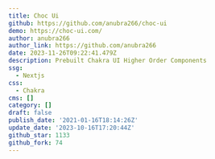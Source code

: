 ```yaml
---
title: Choc Ui
github: https://github.com/anubra266/choc-ui
demo: https://choc-ui.com/
author: anubra266
author_link: https://github.com/anubra266
date: 2023-11-26T09:22:41.479Z
description: Prebuilt Chakra UI Higher Order Components
ssg:
  - Nextjs
css:
  - Chakra
cms: []
category: []
draft: false
publish_date: '2021-01-16T18:14:26Z'
update_date: '2023-10-16T17:20:44Z'
github_star: 1133
github_fork: 74
---
```

